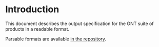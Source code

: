 Introduction
============

This document describes the output specification for the ONT suite of products in a readable format.

Parsable formats are available [in the repository]({{specification.git_url}}).
